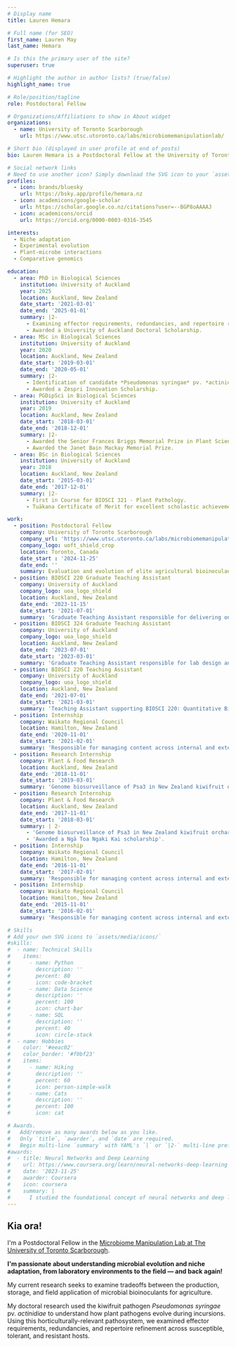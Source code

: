 ```yaml
---
# Display name
title: Lauren Hemara

# Full name (for SEO)
first_name: Lauren May
last_name: Hemara

# Is this the primary user of the site?
superuser: true

# Highlight the author in author lists? (true/false)
highlight_name: true

# Role/position/tagline
role: Postdoctoral Fellow

# Organizations/Affiliations to show in About widget
organizations:
  - name: University of Toronto Scarborough
    url: https://www.utsc.utoronto.ca/labs/microbiomemanipulationlab/

# Short bio (displayed in user profile at end of posts)
bio: Lauren Hemara is a Postdoctoral Fellow at the University of Toronto Scarborough.

# Social network links
# Need to use another icon? Simply download the SVG icon to your `assets/media/icons/` folder.
profiles:
  - icon: brands/bluesky
    url: https://bsky.app/profile/hemara.nz
  - icon: academicons/google-scholar
    url: https://scholar.google.co.nz/citations?user=--BGP8oAAAAJ
  - icon: academicons/orcid
    url: https://orcid.org/0000-0003-0316-3545

interests:
  - Niche adaptation
  - Experimental evolution
  - Plant-microbe interactions
  - Comparative genomics

education:
  - area: PhD in Biological Sciences
    institution: University of Auckland
    year: 2025
    location: Auckland, New Zealand
    date_start: '2021-03-01'
    date_end: '2025-01-01'
    summary: |2-
      - Examining effector requirements, redundancies, and repertoire refinement in the emergent kiwifruit pathogen *Pseudomonas syringae* pv. *actinidiae*.
      - Awarded a University of Auckland Doctoral Scholarship.   
  - area: MSc in Biological Sciences
    institution: University of Auckland
    year: 2020
    location: Auckland, New Zealand
    date_start: '2019-03-01'
    date_end: '2020-05-01'
    summary: |2-
      - Identification of candidate *Pseudomonas syringae* pv. *actinidiae* effectors that trigger resistance in *Actinidia arguta*.
      - Awarded a Zespri Innovation Scholarship.
  - area: PGDipSci in Biological Sciences
    institution: University of Auckland
    year: 2019
    location: Auckland, New Zealand
    date_start: '2018-03-01'
    date_end: '2018-12-01'  
    summary: |2-
      - Awarded the Senior Frances Briggs Memorial Prize in Plant Sciences.
      - Awarded the Janet Bain Mackay Memorial Prize.
  - area: BSc in Biological Sciences
    institution: University of Auckland
    year: 2018
    location: Auckland, New Zealand
    date_start: '2015-03-01'
    date_end: '2017-12-01' 
    summary: |2-
      - First in Course for BIOSCI 321 - Plant Pathology.
      - Tuākana Certificate of Merit for excellent scholastic achievement in STATS 201.

work:
  - position: Postdoctoral Fellow
    company: University of Toronto Scarborough
    company_url: 'https://www.utsc.utoronto.ca/labs/microbiomemanipulationlab/'
    company_logo: uoft_shield_crop
    location: Toronto, Canada
    date_start : '2024-11-25'
    date_end: ''
    summary: Evaluation and evolution of elite agricultural bioinoculants across production landscapes, as part of the [Genome Canada-funded BENEFIT project](https://www.queensu.ca/microbes-for-agriculture/).
  - position: BIOSCI 220 Graduate Teaching Assistant
    company: University of Auckland
    company_logo: uoa_logo_shield
    location: Auckland, New Zealand
    date_end: '2023-11-15'
    date_start: '2021-07-01'
    summary: 'Graduate Teaching Assistant responsible for delivering online and in-person labs for BIOSCI 220: Quantitative Biology.'
  - position: BIOSCI 324 Graduate Teaching Assistant
    company: University of Auckland
    company_logo: uoa_logo_shield
    location: Auckland, New Zealand
    date_end: '2023-07-01'
    date_start: '2023-03-01'
    summary: 'Graduate Teaching Assistant responsible for lab design and delivery for BIOSCI 324: Plant Pathology and Symbiosis.'
  - position: BIOSCI 220 Teaching Assistant
    company: University of Auckland
    company_logo: uoa_logo_shield
    location: Auckland, New Zealand
    date_end: '2021-07-01'
    date_start: '2021-03-01'
    summary: 'Teaching Assistant supporting BIOSCI 220: Quantitative Biology labs.'
  - position: Internship
    company: Waikato Regional Council
    location: Hamilton, New Zealand
    date_end: '2020-11-01'
    date_start: '2021-02-01'
    summary: 'Responsible for managing content across internal and external websites, including the launch of the [environmental data hub](https://www.waikatoregion.govt.nz/environment/envirohub/).'
  - position: Research Internship
    company: Plant & Food Research
    location: Auckland, New Zealand
    date_end: '2018-11-01'
    date_start: '2019-03-01'
    summary: 'Genome biosurveillance of Psa3 in New Zealand kiwifruit orchards.'
  - position: Research Internship
    company: Plant & Food Research
    location: Auckland, New Zealand
    date_end: '2017-11-01'
    date_start: '2018-03-01'
    summary: | 2-
      - 'Genome biosurveillance of Psa3 in New Zealand kiwifruit orchards.'
      - 'Awarded a Ngā Toa Ngaki Kai scholarship'.
  - position: Internship
    company: Waikato Regional Council
    location: Hamilton, New Zealand
    date_end: '2016-11-01'
    date_start: '2017-02-01'
    summary: 'Responsible for managing content across internal and external websites, including the migration of the flagship [Waikato Regional Council](https://www.waikatoregion.govt.nz/) and [Envirolink](https://www.envirolink.govt.nz/) websites to a new content management system.'
  - position: Internship
    company: Waikato Regional Council
    location: Hamilton, New Zealand
    date_end: '2015-11-01'
    date_start: '2016-02-01'
    summary: 'Responsible for managing content across internal and external websites.'

# Skills
# Add your own SVG icons to `assets/media/icons/`
#skills:
#  - name: Technical Skills
#    items:
#      - name: Python
#        description: ''
#        percent: 80
#        icon: code-bracket
#      - name: Data Science
#        description: ''
#        percent: 100
#        icon: chart-bar
#      - name: SQL
#        description: ''
#        percent: 40
#        icon: circle-stack
#  - name: Hobbies
#    color: '#eeac02'
#    color_border: '#f0bf23'
#    items:
#      - name: Hiking
#        description: ''
#        percent: 60
#        icon: person-simple-walk
#      - name: Cats
#        description: ''
#        percent: 100
#        icon: cat

# Awards.
#   Add/remove as many awards below as you like.
#   Only `title`, `awarder`, and `date` are required.
#   Begin multi-line `summary` with YAML's `|` or `|2-` multi-line prefix and indent 2 spaces below.
#awards:
#  - title: Neural Networks and Deep Learning
#    url: https://www.coursera.org/learn/neural-networks-deep-learning
#    date: '2023-11-25'
#    awarder: Coursera
#    icon: coursera
#    summary: |
#      I studied the foundational concept of neural networks and deep learning. By the end, I was familiar with the significant technological trends driving the rise of deep learning; build, train, and apply fully connected deep neural networks; implement efficient (vectorized) neural networks; identify key parameters in a neural network’s architecture; and apply deep learning to your own applications.
---
```


## Kia ora!

I'm a Postdoctoral Fellow in the [Microbiome Manipulation Lab at The University of Toronto Scarborough](https://www.utsc.utoronto.ca/labs/microbiomemanipulationlab/).

 **I'm passionate about understanding microbial evolution and niche adaptation, from laboratory environments to the field — and back again!**

 My current research seeks to examine tradeoffs between the production, storage, and field application of microbial bioinoculants for agriculture. 
 
 My doctoral research used the kiwifruit pathogen *Pseudomonas syringae* pv. *actinidiae* to understand how plant pathogens evolve during incursions. Using this horticulturally-relevant pathosystem, we examined effector requirements, redundancies, and repertoire refinement across susceptible, tolerant, and resistant hosts.